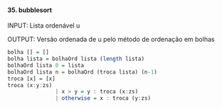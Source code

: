 #### 35. bubblesort

INPUT: Lista ordenável u

OUTPUT: Versão ordenada de u pelo método de ordenação em bolhas
```hs
bolha [] = []
bolha lista = bolhaOrd lista (length lista)
bolhaOrd lista 0 = lista
bolhaOrd lista n = bolhaOrd (troca lista) (n-1)
troca [x] = [x]
troca (x:y:zs)
               | x > y = y : troca (x:zs)
               | otherwise = x : troca (y:zs)
```